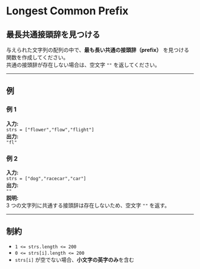# Longest Common Prefix

## **最長共通接頭辞を見つける**

与えられた文字列の配列の中で、**最も長い共通の接頭辞（prefix）** を見つける関数を作成してください。  
共通の接頭辞が存在しない場合は、空文字 `""` を返してください。

---

## **例**

### **例 1**

**入力:**  
`strs = ["flower","flow","flight"]`  
**出力:**  
`"fl"`  

### **例 2**

**入力:**  
`strs = ["dog","racecar","car"]`  
**出力:**  
`""`  
**説明:**  
3 つの文字列に共通する接頭辞は存在しないため、空文字 `""` を返す。

---

## **制約**

- `1 <= strs.length <= 200`
- `0 <= strs[i].length <= 200`
- `strs[i]` が空でない場合、**小文字の英字のみ**を含む
